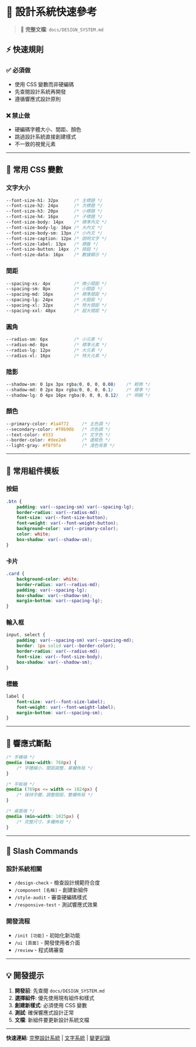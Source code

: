 # 🎨 設計系統快速參考

> 📖 **完整文檔**: `docs/DESIGN_SYSTEM.md`

## ⚡ 快速規則

### ✅ 必須做
- 使用 CSS 變數而非硬編碼
- 先查閱設計系統再開發
- 遵循響應式設計原則

### ❌ 禁止做
- 硬編碼字體大小、間距、顏色
- 跳過設計系統直接創建樣式
- 不一致的視覺元素

---

## 📏 常用 CSS 變數

### 文字大小
```css
--font-size-h1: 32px      /* 主標題 */
--font-size-h2: 24px      /* 次標題 */
--font-size-h3: 20px      /* 小標題 */
--font-size-h4: 16px      /* 子標題 */
--font-size-body: 14px    /* 標準內文 */
--font-size-body-lg: 16px /* 大內文 */
--font-size-body-sm: 13px /* 小內文 */
--font-size-caption: 12px /* 說明文字 */
--font-size-label: 13px   /* 標籤 */
--font-size-button: 14px  /* 按鈕 */
--font-size-data: 16px    /* 數據顯示 */
```

### 間距
```css
--spacing-xs: 4px         /* 微小間距 */
--spacing-sm: 8px         /* 小間距 */
--spacing-md: 16px        /* 標準間距 */
--spacing-lg: 24px        /* 大間距 */
--spacing-xl: 32px        /* 特大間距 */
--spacing-xxl: 48px       /* 超大間距 */
```

### 圓角
```css
--radius-sm: 6px          /* 小元素 */
--radius-md: 8px          /* 標準元素 */
--radius-lg: 12px         /* 大元素 */
--radius-xl: 16px         /* 特大元素 */
```

### 陰影
```css
--shadow-sm: 0 1px 3px rgba(0, 0, 0, 0.08)    /* 輕微 */
--shadow-md: 0 2px 8px rgba(0, 0, 0, 0.1)     /* 標準 */
--shadow-lg: 0 4px 16px rgba(0, 0, 0, 0.12)   /* 明顯 */
```

### 顏色
```css
--primary-color: #1a4f72     /* 主色調 */
--secondary-color: #f0b90b   /* 次色調 */
--text-color: #333           /* 文字色 */
--border-color: #dee2e6      /* 邊框色 */
--light-gray: #f8f9fa        /* 淺色背景 */
```

---

## 🔧 常用組件模板

### 按鈕
```css
.btn {
    padding: var(--spacing-sm) var(--spacing-lg);
    border-radius: var(--radius-md);
    font-size: var(--font-size-button);
    font-weight: var(--font-weight-button);
    background-color: var(--primary-color);
    color: white;
    box-shadow: var(--shadow-sm);
}
```

### 卡片
```css
.card {
    background-color: white;
    border-radius: var(--radius-md);
    padding: var(--spacing-lg);
    box-shadow: var(--shadow-sm);
    margin-bottom: var(--spacing-lg);
}
```

### 輸入框
```css
input, select {
    padding: var(--spacing-sm) var(--spacing-md);
    border: 1px solid var(--border-color);
    border-radius: var(--radius-md);
    font-size: var(--font-size-body);
    box-shadow: var(--shadow-sm);
}
```

### 標籤
```css
label {
    font-size: var(--font-size-label);
    font-weight: var(--font-weight-label);
    margin-bottom: var(--spacing-sm);
}
```

---

## 📱 響應式斷點

```css
/* 手機端 */
@media (max-width: 768px) {
    /* 字體縮小、間距調整、單欄佈局 */
}

/* 平板端 */
@media (769px <= width <= 1024px) {
    /* 保持字體、調整間距、雙欄佈局 */
}

/* 桌面端 */
@media (min-width: 1025px) {
    /* 完整尺寸、多欄佈局 */
}
```

---

## 🚀 Slash Commands

### 設計系統相關
- `/design-check` - 檢查設計規範符合度
- `/component [名稱]` - 創建新組件
- `/style-audit` - 審查硬編碼樣式
- `/responsive-test` - 測試響應式效果

### 開發流程
- `/init [功能]` - 初始化新功能
- `/ui [頁面]` - 開發使用者介面
- `/review` - 程式碼審查

---

## 💡 開發提示

1. **開發前**: 先查閱 `docs/DESIGN_SYSTEM.md`
2. **選擇組件**: 優先使用現有組件和樣式
3. **創建新樣式**: 必須使用 CSS 變數
4. **測試**: 確保響應式設計正常
5. **文檔**: 新組件要更新設計系統文檔

---

**快速連結**: [完整設計系統](./DESIGN_SYSTEM.md) | [文字系統](./TYPOGRAPHY_SYSTEM.md) | [變更記錄](./CHANGELOG.md) 